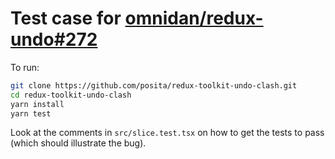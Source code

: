 # Test case for [omnidan/redux-undo#272](https://github.com/omnidan/redux-undo/issues/272)

To run:

```sh
git clone https://github.com/posita/redux-toolkit-undo-clash.git
cd redux-toolkit-undo-clash
yarn install
yarn test
```

Look at the comments in `src/slice.test.tsx` on how to get the tests to pass (which should illustrate the bug).
